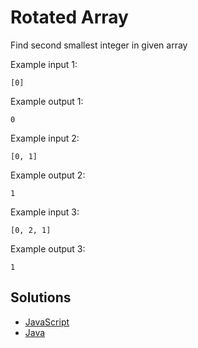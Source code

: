 # Rotated Array

Find second smallest integer in given array

Example input 1:

`[0]`

Example output 1:

`0`

Example input 2:

`[0, 1]`

Example output 2:

`1`

Example input 3:

`[0, 2, 1]`

Example output 3:

`1`

## Solutions

* [JavaScript](https://github.com/sanketmeghani/coding-problems/tree/master/problems/second-smallest/js)
* [Java](https://github.com/sanketmeghani/coding-problems/tree/master/problems/second-smallest/java)